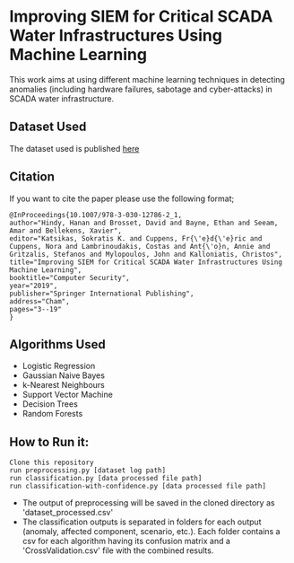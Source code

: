 # Improving SIEM for Critical SCADA Water Infrastructures Using Machine Learning

This work aims at using different machine learning techniques in detecting anomalies (including hardware failures, sabotage and cyber-attacks) in SCADA water infrastructure.

## Dataset Used
The dataset used is published [here](https://www.sciencedirect.com/science/article/pii/S2352340917303402) 

## Citation
If you want to cite the paper please use the following format;

````
@InProceedings{10.1007/978-3-030-12786-2_1,
author="Hindy, Hanan and Brosset, David and Bayne, Ethan and Seeam, Amar and Bellekens, Xavier",
editor="Katsikas, Sokratis K. and Cuppens, Fr{\'e}d{\'e}ric and Cuppens, Nora and Lambrinoudakis, Costas and Ant{\'o}n, Annie and Gritzalis, Stefanos and Mylopoulos, John and Kalloniatis, Christos",
title="Improving SIEM for Critical SCADA Water Infrastructures Using Machine Learning",
booktitle="Computer Security",
year="2019",
publisher="Springer International Publishing",
address="Cham",
pages="3--19"
}

````

## Algorithms Used 
- Logistic Regression
- Gaussian Naive Bayes
- k-Nearest Neighbours
- Support Vector Machine
- Decision Trees
- Random Forests

## How to Run it:

```
Clone this repository
run preprocessing.py [dataset log path]
run classification.py [data processed file path]
run classification-with-confidence.py [data processed file path]
```
- The output of preprocessing will be saved in the cloned directory as 'dataset_processed.csv'
- The classification outputs is separated in folders for each output (anomaly, affected component, scenario, etc.). Each folder contains a csv for each algorithm having its confusion matrix and a 'CrossValidation.csv' file with the combined results.
```
